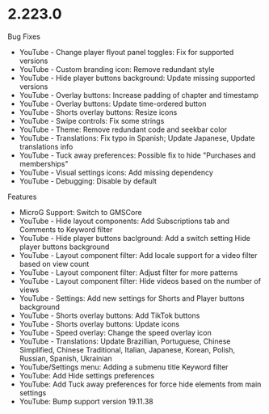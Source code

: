 # 2.223.0
Bug Fixes
- YouTube - Change player flyout panel toggles: Fix for supported versions
- YouTube - Custom branding icon: Remove redundant style
- YouTube - Hide player buttons background: Update missing supported versions
- YouTube - Overlay buttons: Increase padding of chapter and timestamp
- YouTube - Overlay buttons: Update time-ordered button
- YouTube - Shorts overlay buttons: Resize icons
- YouTube - Swipe controls: Fix some strings
- YouTube - Theme: Remove redundant code and seekbar color
- YouTube - Translations: Fix typo in Spanish; Update Japanese, Update translations info
- YouTube - Tuck away preferences: Possible fix to hide "Purchases and memberships"
- YouTube - Visual settings icons: Add missing dependency
- YouTube - Debugging: Disable by default
  
Features
- MicroG Support: Switch to GMSCore
- YouTube - Hide layout components: Add Subscriptions tab and Comments to Keyword filter
- YouTube - Hide player buttons baclground: Add a switch setting Hide player buttons background
- YouTube - Layout component filter: Add locale support for a video filter based on view count
- YouTube - Layout component filter: Adjust filter for more patterns
- YouTube - Layout component filter: Hide videos based on the number of views
- YouTube - Settings: Add new settings for Shorts and Player buttons background
- YouTube - Shorts overlay buttons: Add TikTok buttons
- YouTube - Shorts overlay buttons: Update icons
- YouTube - Speed overlay: Change the speed overlay icon
- YouTube - Translations: Update Brazillian, Portuguese, Chinese Simplified, Chinese Traditional, Italian, Japanese, Korean, Polish, Russian, Spanish, Ukrainian
- YouTube/Settings menu: Adding a submenu title Keyword filter
- YouTube: Add Hide settings preferences
- YouTube: Add Tuck away preferences for force hide elements from main settings
- YouTube: Bump support version 19.11.38
